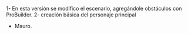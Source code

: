 1- En esta versión se modifico el escenario, agregándole obstáculos con ProBuilder.
2- creación básica del personaje principal


- Mauro.